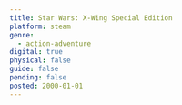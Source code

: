 ```yaml
---
title: Star Wars: X-Wing Special Edition
platform: steam
genre:
  - action-adventure
digital: true
physical: false
guide: false
pending: false
posted: 2000-01-01
---
```

